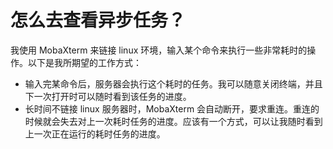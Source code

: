 # 怎么去查看异步任务？

我使用 MobaXterm 来链接 linux 环境，输入某个命令来执行一些非常耗时的操作。以下是我所期望的工作方式：

- 输入完某命令后，服务器会执行这个耗时的任务。我可以随意关闭终端，并且下一次打开时可以随时看到该任务的进度。
- 长时间不链接 linux 服务器时，MobaXterm 会自动断开，要求重连。重连的时候就会失去对上一次耗时任务的进度。应该有一个方式，可以让我随时看到上一次正在运行的耗时任务的进度。
